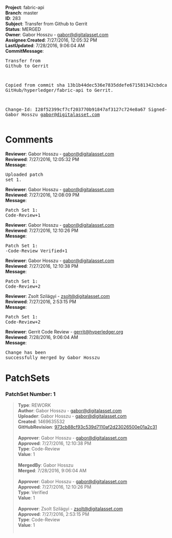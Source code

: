 <strong>Project</strong>: fabric-api</br><strong>Branch</strong>: master<br><strong>ID</strong>: 283<br><strong>Subject</strong>: Transfer from Github to Gerrit<br><strong>Status</strong>: MERGED<br><strong>Owner</strong>: Gabor Hosszu - gabor@digitalasset.com<br><strong>Assignee</strong>:<strong>Created</strong>: 7/27/2016, 12:05:32 PM<br><strong>LastUpdated</strong>: 7/28/2016, 9:06:04 AM<br><strong>CommitMessage</strong>:<br><pre>Transfer from Github to Gerrit

Copied from commit sha 13b1b44dec536e7835ddefe671581342cbdca93e
GitHub/hyperledger/fabric-api to Gerrit.

Change-Id: I28f52399cf7cf203770b91847af3127c724e8a67
Signed-off-by: Gabor Hosszu <gabor@digitalasset.com>
</pre><h1>Comments</h1><strong>Reviewer</strong>: Gabor Hosszu - gabor@digitalasset.com<br><strong>Reviewed</strong>: 7/27/2016, 12:05:32 PM<br><strong>Message</strong>: <pre>Uploaded patch set 1.</pre><strong>Reviewer</strong>: Gabor Hosszu - gabor@digitalasset.com<br><strong>Reviewed</strong>: 7/27/2016, 12:08:09 PM<br><strong>Message</strong>: <pre>Patch Set 1: Code-Review+1</pre><strong>Reviewer</strong>: Gabor Hosszu - gabor@digitalasset.com<br><strong>Reviewed</strong>: 7/27/2016, 12:10:26 PM<br><strong>Message</strong>: <pre>Patch Set 1: -Code-Review Verified+1</pre><strong>Reviewer</strong>: Gabor Hosszu - gabor@digitalasset.com<br><strong>Reviewed</strong>: 7/27/2016, 12:10:38 PM<br><strong>Message</strong>: <pre>Patch Set 1: Code-Review+2</pre><strong>Reviewer</strong>: Zsolt Szilágyi - zsolt@digitalasset.com<br><strong>Reviewed</strong>: 7/27/2016, 2:53:15 PM<br><strong>Message</strong>: <pre>Patch Set 1: Code-Review+2</pre><strong>Reviewer</strong>: Gerrit Code Review - gerrit@hyperledger.org<br><strong>Reviewed</strong>: 7/28/2016, 9:06:04 AM<br><strong>Message</strong>: <pre>Change has been successfully merged by Gabor Hosszu</pre><h1>PatchSets</h1><h3>PatchSet Number: 1</h3><blockquote><strong>Type</strong>: REWORK<br><strong>Author</strong>: Gabor Hosszu - gabor@digitalasset.com<br><strong>Uploader</strong>: Gabor Hosszu - gabor@digitalasset.com<br><strong>Created</strong>: 1469635532<br><strong>GitHubRevision</strong>: [973cb88cf93c539d7110af2d23026500e01a2c31](https://github.com/hyperledger/fabric-api/commit/973cb88cf93c539d7110af2d23026500e01a2c31)<br><br><strong>Approver</strong>: Gabor Hosszu - gabor@digitalasset.com<br><strong>Approved</strong>: 7/27/2016, 12:10:38 PM<br><strong>Type</strong>: Code-Review<br><strong>Value</strong>: 1<br><br><strong>MergedBy</strong>: Gabor Hosszu<br><strong>Merged</strong>: 7/28/2016, 9:06:04 AM<br><br><strong>Approver</strong>: Gabor Hosszu - gabor@digitalasset.com<br><strong>Approved</strong>: 7/27/2016, 12:10:26 PM<br><strong>Type</strong>: Verified<br><strong>Value</strong>: 1<br><br><strong>Approver</strong>: Zsolt Szilágyi - zsolt@digitalasset.com<br><strong>Approved</strong>: 7/27/2016, 2:53:15 PM<br><strong>Type</strong>: Code-Review<br><strong>Value</strong>: 1<br><br></blockquote>